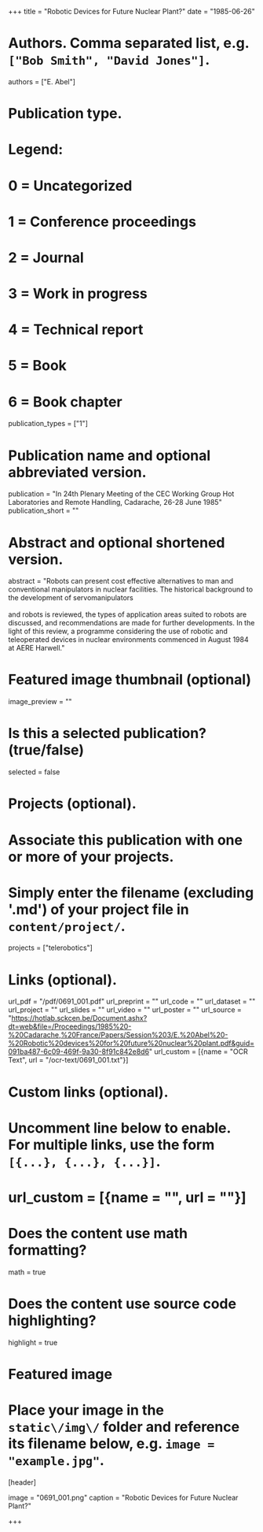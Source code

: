 +++
title = "Robotic Devices for Future Nuclear Plant?" 
date = "1985-06-26"

# Authors. Comma separated list, e.g. `["Bob Smith", "David Jones"]`.
authors = ["E. Abel"]

# Publication type.
# Legend:
# 0 = Uncategorized
# 1 = Conference proceedings
# 2 = Journal
# 3 = Work in progress
# 4 = Technical report
# 5 = Book
# 6 = Book chapter
publication_types = ["1"]

# Publication name and optional abbreviated version.
publication = "In 24th Plenary Meeting of the CEC Working Group Hot Laboratories and Remote Handling, Cadarache, 26-28 June 1985"
publication_short = ""

# Abstract and optional shortened version.
abstract = "Robots can present cost effective alternatives to man and conventional manipulators in nuclear facilities. The historical background to the development of servomanipulators<br><br>and robots is reviewed, the types of application areas suited to robots are discussed, and recommendations are made for further developments. In the light of this review, a programme considering the use of robotic and teleoperated devices in nuclear environments commenced in August 1984 at AERE Harwell."

# Featured image thumbnail (optional)
image_preview = ""

# Is this a selected publication? (true/false)
selected = false

# Projects (optional).
#   Associate this publication with one or more of your projects.
#   Simply enter the filename (excluding '.md') of your project file in `content/project/`.
projects = ["telerobotics"]

# Links \(optional\).

url_pdf = "/pdf/0691_001.pdf"
url_preprint = ""
url_code = ""
url_dataset = ""
url_project = ""
url_slides = ""
url_video = ""
url_poster = ""
url_source = "https://hotlab.sckcen.be/Document.ashx?dt=web&file=/Proceedings/1985%20-%20Cadarache,%20France/Papers/Session%203/E.%20Abel%20-%20Robotic%20devices%20for%20future%20nuclear%20plant.pdf&guid=091ba487-6c09-469f-9a30-8f91c842e8d6"
url_custom = [{name = "OCR Text", url = "/ocr-text/0691_001.txt"}] 

# Custom links (optional).
#   Uncomment line below to enable. For multiple links, use the form `[{...}, {...}, {...}]`.
# url_custom = [{name = "", url = ""}]

# Does the content use math formatting?
math = true

# Does the content use source code highlighting?
highlight = true

# Featured image
# Place your image in the `static\/img\/` folder and reference its filename below, e.g. `image = "example.jpg"`.
[header]

image = "0691_001.png"
caption = "Robotic Devices for Future Nuclear Plant?"

+++

